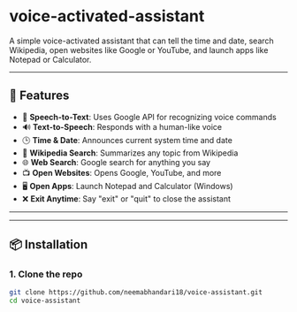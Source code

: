 # voice-activated-assistant

A simple voice-activated assistant that can tell the time and date, search Wikipedia, open websites like Google or YouTube, and launch apps like Notepad or Calculator.

---

## 📌 Features

- 🎤 **Speech-to-Text**: Uses Google API for recognizing voice commands
- 🔊 **Text-to-Speech**: Responds with a human-like voice
- 🕒 **Time & Date**: Announces current system time and date
- 📖 **Wikipedia Search**: Summarizes any topic from Wikipedia
- 🌐 **Web Search**: Google search for anything you say
- 📺 **Open Websites**: Opens Google, YouTube, and more
- 🖥️ **Open Apps**: Launch Notepad and Calculator (Windows)
- ❌ **Exit Anytime**: Say "exit" or "quit" to close the assistant

---

---

## 📦 Installation

### 1. Clone the repo
```bash
git clone https://github.com/neemabhandari18/voice-assistant.git
cd voice-assistant
